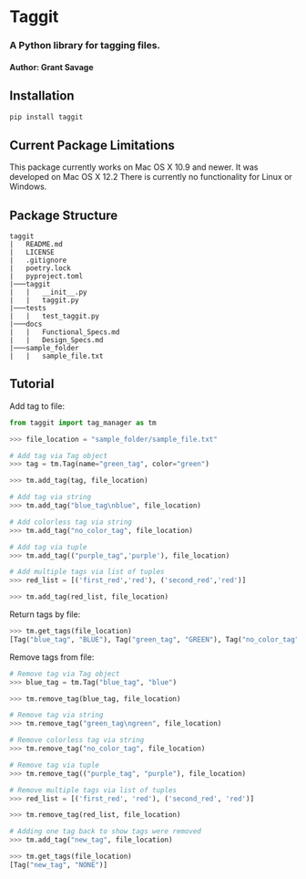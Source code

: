 # Taggit
### A Python library for tagging files.
#### Author: Grant Savage
## Installation

```zsh
pip install taggit
```

## Current Package Limitations
This package currently works on Mac OS X 10.9 and newer. It was developed on Mac OS X 12.2
There is currently no functionality for Linux or Windows.

## Package Structure
```
taggit
|   README.md
|   LICENSE
|   .gitignore
|   poetry.lock
|   pyproject.toml
|───taggit
|   |   __init__.py
|   |   taggit.py
|───tests
|   |   test_taggit.py
|───docs
|   |   Functional_Specs.md
|   |   Design_Specs.md
|───sample_folder
|   |   sample_file.txt
```

## Tutorial

Add tag to file:
```python
from taggit import tag_manager as tm

>>> file_location = "sample_folder/sample_file.txt"

# Add tag via Tag object
>>> tag = tm.Tag(name="green_tag", color="green")

>>> tm.add_tag(tag, file_location)

# Add tag via string
>>> tm.add_tag("blue_tag\nblue", file_location)

# Add colorless tag via string
>>> tm.add_tag("no_color_tag", file_location)

# Add tag via tuple
>>> tm.add_tag(("purple_tag",'purple'), file_location)

# Add multiple tags via list of tuples
>>> red_list = [('first_red','red'), ('second_red','red')]

>>> tm.add_tag(red_list, file_location)
```

Return tags by file:

```python
>>> tm.get_tags(file_location)
[Tag("blue_tag", "BLUE"), Tag("green_tag", "GREEN"), Tag("no_color_tag", "NONE"), Tag("purple_tag", "PURPLE"), Tag("first_red", "RED"), Tag("second_red", "RED")]
```

Remove tags from file:

```python
# Remove tag via Tag object
>>> blue_tag = tm.Tag("blue_tag", "blue")

>>> tm.remove_tag(blue_tag, file_location)

# Remove tag via string
>>> tm.remove_tag("green_tag\ngreen", file_location)

# Remove colorless tag via string
>>> tm.remove_tag("no_color_tag", file_location)

# Remove tag via tuple
>>> tm.remove_tag(("purple_tag", "purple"), file_location)

# Remove multiple tags via list of tuples
>>> red_list = [('first_red', 'red'), ('second_red', 'red')]

>>> tm.remove_tag(red_list, file_location)

# Adding one tag back to show tags were removed
>>> tm.add_tag("new_tag", file_location)

>>> tm.get_tags(file_location)
[Tag("new_tag", "NONE")]

```
